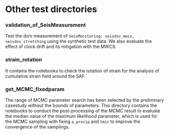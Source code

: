 # Other test directories

### validation_of_SeisMeasurement
Test the dv/v measurement of `SeisMonitoring: seisdvv_mwcs, seisdvv_stretching` using the synthetic test data. We also evaluate the effect of clock drift and its mitigation with the MWCS.

### strain_rotation
It contains the notebooks to check the rotation of strain for the analysis of cumulative strain field around the SAF.

### get_MCMC_fixedparam
The range of MCMC parameter search has been selected by the preliminary casestudy without the bounds of parameters. This directory contains the notebooks to conduct the post-processing of the MCMC result to evaluate the median value of the maximum likelihood parameter, which is used for the MCMC sampling with fixing `a_precip` and `tmin` to improve the convergence of the samplings.

